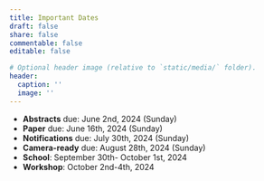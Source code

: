 ```yaml
---
title: Important Dates
draft: false
share: false
commentable: false
editable: false

# Optional header image (relative to `static/media/` folder).
header:
  caption: ''
  image: ''
---
```



* **Abstracts** due:  June 2nd, 2024 (Sunday)  
* **Paper** due:  June 16th, 2024 (Sunday)  
* **Notifications** due:  July 30th, 2024 (Sunday)
* **Camera-ready** due:  August 28th, 2024 (Sunday)
* **School**: September 30th- October 1st, 2024
* **Workshop**:  October 2nd-4th, 2024


